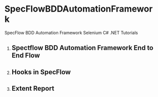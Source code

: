 # SpecFlowBDDAutomationFramework
SpecFlow BDD Automation Framework Selenium C# .NET Tutorials

1. ## Spectflow BDD Automation Framework End to End Flow
2. ## Hooks in SpecFlow
3. ## Extent Report

